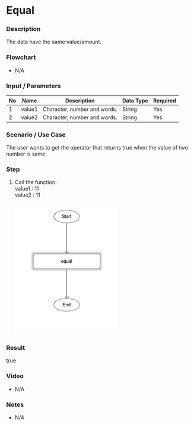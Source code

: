 ﻿# Equal

### Description

The data have the same value/amount.

### Flowchart

- N/A 

### Input / Parameters

| No | Name | Description | Data Type | Required |
| ------ | ------ | ------ |------ | ------ |
| 1 | value1 | Character, number and words. | String | Yes  |
| 2 | value2 | Character, number and words. | String | Yes  |

### Scenario / Use Case

The user wants to get the operator that returns true when the value of two number is same.

### Step

1. Call the function.
   </br>
   value1 : 11<br />
   value2 : 11<br />

    ![](equal-step-1.png?raw=true)

### Result

true

### Video

- N/A

<!--[![Video](http://i.imgur.com/Ot5DWAW.png)](https://youtu.be/StTqXEQ2l-Y?t=35s)-->

### Notes

- N/A